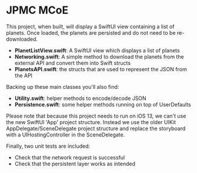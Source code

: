 #  JPMC MCoE

This project, when built, will display a SwiftUI view containing a list of planets. Once loaded, the planets are persisted and do not need to be re-downloaded.

* **PlanetListView.swift**: A SwiftUI view which displays a list of planets
* **Networking.swift**: A simple method to download the planets from the external API and convert them into Swift structs
* **PlanetsAPI.swift**: the structs that are used to represent the JSON from the API

Backing up these main classes you'll also find:

* **Utility.swift**: helper methods to encode/decode JSON
* **Persistence.swift**: some helper methods running on top of UserDefaults

Please note that because this project needs to run on iOS 13, we can't use the new SwiftUI 'App' project structure. Instead we use the older UIKit AppDelegate/SceneDelegate project structure and replace the storyboard with a UIHostingController in the SceneDelegate.

Finally, two unit tests are included:

* Check that the network request is successful
* Check that the persistent layer works as intended

